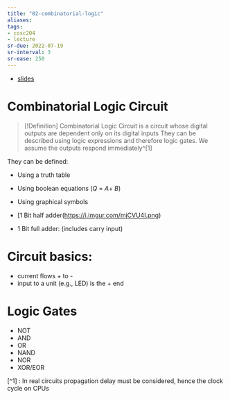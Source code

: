 ```yaml
---
title: "02-combinatorial-logic"
aliases: 
tags: 
- cosc204
- lecture
sr-due: 2022-07-19
sr-interval: 3
sr-ease: 250
---
```


- [slides](https://blackboard.otago.ac.nz/bbcswebdav/pid-2954102-dt-content-rid-18888626_1/courses/COSC204_S2DNI_2022/L2%20-%20Combinatorial%20Logic.pdf)

# Combinatorial Logic Circuit
> [!Definition]
> Combinatorial Logic Circuit is a circuit whose digital outputs are dependent only on its digital inputs
They can be described using logic expressions and therefore logic gates. We assume the outputs respond immediately^[1]

They can be defined:
- Using a truth table
- Using boolean equations ($Q\ =\ A+\ B$) 
- Using graphical symbols  

- [1 Bit half adder(https://i.imgur.com/mjCVU4I.png)
- 1 Bit full adder: (includes carry input) [](https://i.imgur.com/yu6kS83.png)
 


# Circuit basics:
- current flows + to -
- input to a unit (e.g., LED) is the + end

# Logic Gates
- NOT
- AND
- OR
- NAND
- NOR
- XOR/EOR




[^1] : In real circuits propagation delay must be considered, hence the clock cycle on CPUs
